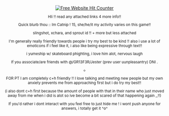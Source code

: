 <div align='center'><a href='https://www.free-website-hit-counter.com'><img src='https://www.free-website-hit-counter.com/c.php?d=9&id=178559&s=76' border='0' alt='Free Website Hit Counter'></a><br / ><small>

HIi !! read any attached links 4 more info!! 

Quick blurb thou :: Im Catnip ! 15, she/he/it my activity varies on this game!!

slingshot, xchara, and sprout id !! + more but less attached

I'm generally really friendly towards people i try my best to be kind !! also i use a lot of emoticons if i feel like it, i also like being expressive through text!!

i yumeship w/ skateboard phighting, i love him alot, nervous laugh


If you associate/are friends with @/GR13F3R/Jester (prev user uunpleasantry) DNI . 

⟡

FOR PT I am completely c+h friendly !! I love talking and meeting new people but my own anxiety prevents me from approaching first but i do try my best!! 

(i also dont c+h first because the amount of people with that in their name who just moved away from me when i did is alot so ive become a bit scared of that happening again ,,!!)



If you'd rather i dont interact with you feel free to just hide me ! i wont push anyone for answers, i totally get it ^o^
